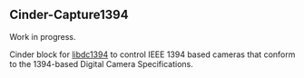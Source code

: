 Cinder-Capture1394
------------------

Work in progress.

Cinder block for [libdc1394](http://damien.douxchamps.net/ieee1394/libdc1394/)
to control IEEE 1394 based cameras that conform to the 1394-based Digital
Camera Specifications. 

